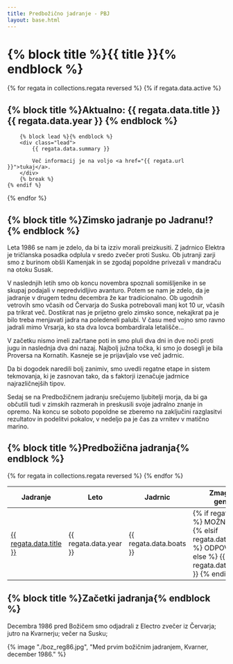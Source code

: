 ```yaml
---
title: Predbožično jadranje - PBJ
layout: base.html
---
```


<h1 class="!mb-gap">{% block title %}{{ title }}{% endblock %}</h1>

{% for regata in collections.regata reversed %}
    {% if regata.data.active %}
        <h2 class="!mb-gap">{% block title %}Aktualno: {{ regata.data.title }} {{ regata.data.year }} {% endblock %}</h2>

        {% block lead %}{% endblock %}
        <div class="lead">
            {{ regata.data.summary }}

            Več informacij je na voljo <a href="{{ regata.url }}">tukaj</a>.
        </div>
        {% break %}
    {% endif %}
{% endfor %}


<h2 class="!mb-gap">{% block title %}Zimsko jadranje po Jadranu!?{% endblock %}</h2>

Leta 1986 se nam je zdelo, da bi ta izziv morali preizkusiti. Z jadrnico Elektra je tričlanska posadka odplula v sredo zvečer proti Susku. Ob jutranji zarji smo z burinom obšli Kamenjak in se zgodaj popoldne privezali v mandraču na otoku Susak.

V naslednjih letih smo ob koncu novembra spoznali somišljenike in se skupaj podajali v nepredvidljivo avanturo. Potem se nam je zdelo, da je jadranje v drugem tednu decembra že kar tradicionalno. Ob ugodnih vetrovih smo včasih od Červarja do Suska potrebovali manj kot 10 ur, včasih pa trikrat več. Dostikrat nas je prijetno grelo zimsko sonce, nekajkrat pa je bilo treba menjavati jadra na poledeneli palubi. V času med vojno smo ravno jadrali mimo Vrsarja, ko sta dva lovca bombardirala letališče...

V začetku nismo imeli začrtane poti in smo pluli dva dni in dve noči proti jugu in naslednja dva dni nazaj. Najbolj južna točka, ki smo jo dosegli je bila Proversa na Kornatih. Kasneje se je prijavljalo vse več jadrnic.

Da bi dogodek naredili bolj zanimiv, smo uvedli regatne etape in sistem tekmovanja, ki je zasnovan tako, da s faktorji izenačuje jadrnice najrazličnejših tipov.

Sedaj se na Predbožičnem jadranju srečujemo ljubitelji morja, da bi ga občutili tudi v zimskih razmerah in preskusili svoje jadralno znanje in opremo. Na koncu se soboto popoldne se zberemo na zaključini razglasitvi rezultatov in podelitvi pokalov, v nedeljo pa je čas za vrnitev v matično marino.


<h2 class="!mb-gap">{% block title %}Predbožična jadranja{% endblock %}</h2>

<table class="min-w-full border-collapse">
    <thead>
        <tr>
            <th class="text-left w-1/3">Jadranje</th>
            <th class="text-center">Leto</th>
            <th class="text-center">Jadrnic</th>
            <th class="text-center">Zmagovalec: generalno</th>
            <th class="text-center">Zmagovalec: korigirano</th>
        </tr>
    </thead>
    <tbody>
        {% for regata in collections.regata reversed %}
            <tr>
                <td class="text-left"><a href="{{ regata.url }}"> {{ regata.data.title }} </a></td>
                <td class="text-center">{{ regata.data.year }}</td>
                <td class="text-center">{{ regata.data.boats }}</td>
                <td class="text-center">
                    {% if regata.data.active %}
                        MOŽNA PRIJAVA
                    {% elsif regata.data.cancelled %}
                        ODPOVEDANO
                    {% else %}
                        {{ regata.data.winner_abs }}
                    {% endif %}
                </td>
                <td class="text-center">{{ regata.data.winner_cor }}</td>
            </tr>
        {% endfor %}
    </tbody>
</table>

<h2 class="!mb-gap">{% block title %}Začetki jadranja{% endblock %}</h2>

Decembra 1986 pred Božičem smo odjadrali z Electro zvečer iz Červarja; jutro na Kvarnerju; večer na Susku;

{% image "./boz_reg86.jpg", "Med prvim božičnim jadranjem, Kvarner, december 1986." %}
